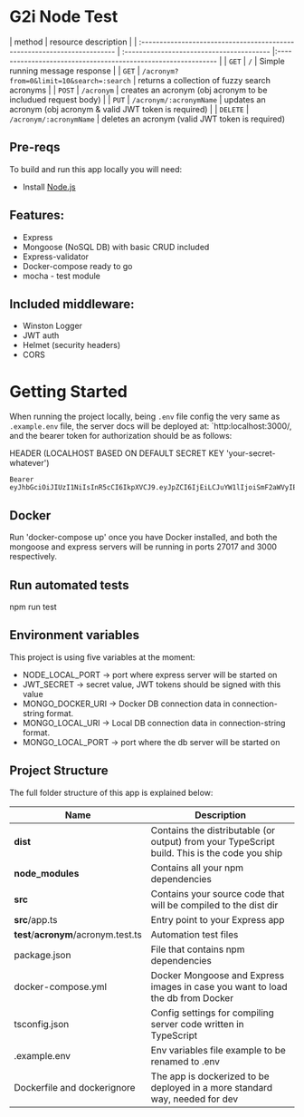 # G2i Node Test

| method                                                                   | resource                                   description                                                    |
| :----------------------------------------------------------------------- | :---------------------------------------- |:------------------------------------------------------------- |
| `GET`                                                                    | `/`                                       | Simple running message response                                |
| `GET`                                                                    | `/acronym?from=0&limit=10&search=:search` | returns a collection of fuzzy search acronyms                  |
| `POST`                                                                   | `/acronym`                                | creates an acronym (obj acronym to be includued request body)  |
| `PUT`                                                                    | `/acronym/:acronymName`                   | updates an acronym (obj acronym & valid JWT token is required) |
| `DELETE`                                                                 | `/acronym/:acronymName`                   | deletes an acronym (valid JWT token is required)

## Pre-reqs

To build and run this app locally you will need:

- Install [Node.js](https://nodejs.org/en/)

## Features:

- Express
- Mongoose (NoSQL DB) with basic CRUD included
- Express-validator
- Docker-compose ready to go
- mocha - test module

## Included middleware:

- Winston Logger
- JWT auth
- Helmet (security headers)
- CORS

# Getting Started

When running the project locally, being `.env` file config the very same as `.example.env` file, the server docs will be deployed at: `http:localhost:3000/, and the bearer token for authorization should be as follows:

HEADER (LOCALHOST BASED ON DEFAULT SECRET KEY 'your-secret-whatever')

```
Bearer eyJhbGciOiJIUzI1NiIsInR5cCI6IkpXVCJ9.eyJpZCI6IjEiLCJuYW1lIjoiSmF2aWVyIEF2aWxlcyIsImVtYWlsIjoiYXZpbGVzbG9wZXouamF2aWVyQGdtYWlsLmNvbSJ9.rgOobROftUYSWphkdNfxoN2cgKiqNXd4Km4oz6Ex4ng
```

##  Docker

Run 'docker-compose up' once you have Docker installed, and both the mongoose and express servers will be running in ports 27017 and 3000 respectively.

##  Run automated tests
npm run test

## Environment variables

This project is using five variables at the moment:

- NODE_LOCAL_PORT -> port where express server will be started on
- JWT_SECRET -> secret value, JWT tokens should be signed with this value
- MONGO_DOCKER_URI -> Docker DB connection data in connection-string format.
- MONGO_LOCAL_URI -> Local DB connection data in connection-string format.
- MONGO_LOCAL_PORT -> port where the db server will be started on

## Project Structure

The full folder structure of this app is explained below:

| Name                                 | Description                                                                                                |
| ------------------------------------ | ---------------------------------------------------------------------------------------------------------- |
| **dist**                             | Contains the distributable (or output) from your TypeScript build. This is the code you ship               |
| **node_modules**                     | Contains all your npm dependencies                                                                         |
| **src**                              | Contains your source code that will be compiled to the dist dir                                            |
| **src**/app.ts                       | Entry point to your Express app                                                                            |
| **test**/**acronym**/acronym.test.ts | Automation test files                                                                                      |
| package.json                         | File that contains npm dependencies                                                                        |
| docker-compose.yml                   | Docker Mongoose and Express images in case you want to load the db from Docker                             |
| tsconfig.json                        | Config settings for compiling server code written in TypeScript                                            |
| .example.env                         | Env variables file example to be renamed to .env                                                           |
| Dockerfile and dockerignore          | The app is dockerized to be deployed in a more standard way, needed for dev                                |
